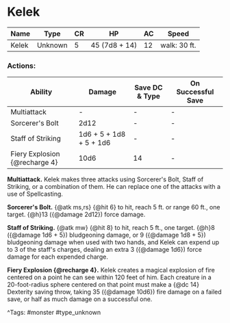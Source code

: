 # Kelek

| Name | Type | CR | HP | AC | Speed |
|------|------|----|----|----|-------|
| Kelek | Unknown | 5 | 45 (7d8 + 14) | 12 | walk: 30 ft. |

### Actions:

| Ability | Damage | Save DC & Type | On Successful Save |
|---------|--------|----------------|--------------------|
| Multiattack | - | - | - |
| Sorcerer's Bolt | 2d12 | - | - |
| Staff of Striking | 1d6 + 5 + 1d8 + 5 + 1d6 | - | - |
| Fiery Explosion {@recharge 4} | 10d6 | 14 | - |


**Multiattack.** Kelek makes three attacks using Sorcerer's Bolt, Staff of Striking, or a combination of them. He can replace one of the attacks with a use of Spellcasting.

**Sorcerer's Bolt.** {@atk ms,rs} {@hit 6} to hit, reach 5 ft. or range 60 ft., one target. {@h}13 ({@damage 2d12}) force damage.

**Staff of Striking.** {@atk mw} {@hit 8} to hit, reach 5 ft., one target. {@h}8 ({@damage 1d6 + 5}) bludgeoning damage, or 9 ({@damage 1d8 + 5}) bludgeoning damage when used with two hands, and Kelek can expend up to 3 of the staff's charges, dealing an extra 3 ({@damage 1d6}) force damage for each expended charge.

**Fiery Explosion {@recharge 4}.** Kelek creates a magical explosion of fire centered on a point he can see within 120 feet of him. Each creature in a 20-foot-radius sphere centered on that point must make a {@dc 14} Dexterity saving throw, taking 35 ({@damage 10d6}) fire damage on a failed save, or half as much damage on a successful one.

^Tags: #monster #type_unknown